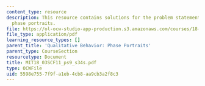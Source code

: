 ```yaml
---
content_type: resource
description: This resource contains solutions for the problem statements related to
  phase portraits.
file: https://ol-ocw-studio-app-production.s3.amazonaws.com/courses/18-03sc-differential-equations-fall-2011/5598e7557f9fa1eb4cb8aa9cb3a2f8c3_MIT18_03SCF11_ps9_s34s.pdf
file_type: application/pdf
learning_resource_types: []
parent_title: 'Qualitative Behavior: Phase Portraits'
parent_type: CourseSection
resourcetype: Document
title: MIT18_03SCF11_ps9_s34s.pdf
type: OCWFile
uid: 5598e755-7f9f-a1eb-4cb8-aa9cb3a2f8c3
---
```

